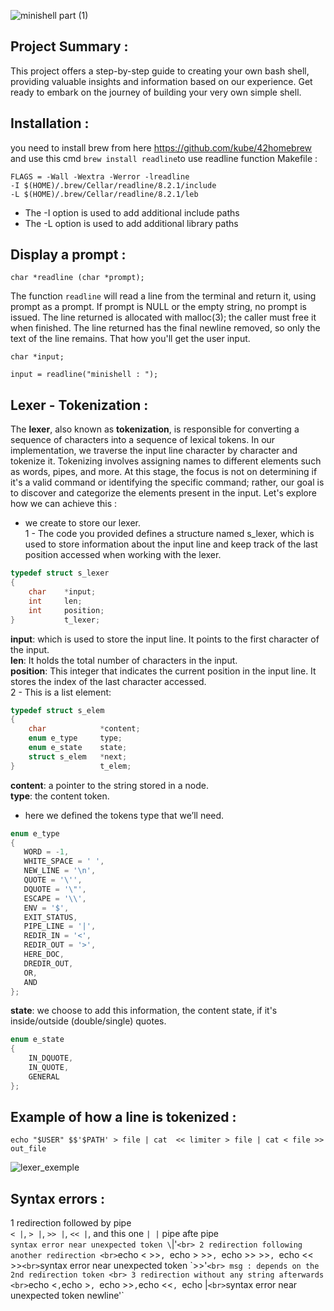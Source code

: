 ![minishell part (1)](https://github.com/Mustapha-Moumanis/minishell/assets/86886160/080821c5-377a-4787-bceb-625efbc4eea7)
## Project Summary :
This project offers a step-by-step guide to creating your own bash shell, providing valuable insights and information based on our experience. Get ready to embark on the journey of building your very own simple shell.
## Installation :
you need to install brew from here https://github.com/kube/42homebrew 
and use this cmd `brew install readline`to use readline function
Makefile : 
```
FLAGS = -Wall -Wextra -Werror -lreadline 
-I $(HOME)/.brew/Cellar/readline/8.2.1/include
-L $(HOME)/.brew/Cellar/readline/8.2.1/leb
```
* The -I option is used to add additional include paths
* The -L option is used to add additional library paths
## Display a prompt :
```
char *readline (char *prompt);
```
The function `readline` will read a line from the terminal and return it, using prompt as a prompt.  If prompt is NULL or the empty string, no prompt is issued.  The line returned is allocated with malloc(3); the caller must free it when finished.  The line returned has the final newline removed, so only the text of the line remains.
That how you'll get the user input.
```
char *input;

input = readline("minishell : ");
```
## Lexer - Tokenization :
The **lexer**, also known as **tokenization**, is responsible for converting a sequence of characters into a sequence of lexical tokens. In our implementation, we traverse the input line character by character and tokenize it. Tokenizing involves assigning names to different elements such as words, pipes, and more. At this stage, the focus is not on determining if it's a valid command or identifying the specific command; rather, our goal is to discover and categorize the elements present in the input.
Let's explore how we can achieve this : <br>
- we create to store our lexer. <br>
1 - The code you provided defines a structure named s_lexer, which is used to store information about the input line and keep track of the last position accessed when working with the lexer.<br>
```c
typedef struct s_lexer
{
	char	*input;
	int		len;
	int		position;
}			t_lexer;
```
**input**: which is used to store the input line. It points to the first character of the input.<br>
**len**: It holds the total number of characters in the input.<br>
**position**: This integer that indicates the current position in the input line. It stores the index of the last character accessed.<br>
2 - This is a list element:
```c
typedef struct s_elem
{
	char			*content;
	enum e_type		type;
	enum e_state	state;
	struct s_elem	*next;
}					t_elem;
```
**content**: a pointer to the string stored in a node.<br>
**type**: the content token.<br>
 * here we defined the tokens type that we’ll need.
 ```c
 enum e_type
{
	WORD = -1,
	WHITE_SPACE = ' ',
	NEW_LINE = '\n',
	QUOTE = '\'',
	DQUOTE = '\"',
	ESCAPE = '\\',
	ENV = '$',
	EXIT_STATUS,
	PIPE_LINE = '|',
	REDIR_IN = '<',
	REDIR_OUT = '>',
	HERE_DOC,
	DREDIR_OUT,
	OR,
	AND
};
```
**state**: we choose to add this information, the content state, if it's inside/outside (double/single) quotes.
```c
enum e_state
{
	IN_DQUOTE,
	IN_QUOTE,
	GENERAL
};
```
## Example of how a line is tokenized :
```
echo "$USER" $$'$PATH' > file | cat  << limiter > file | cat < file >> out_file
```
![lexer_exemple](https://github.com/Mustapha-Moumanis/minishell/assets/86886160/f8ed4ef1-8668-4125-ab53-e6545e6f5c36)
## Syntax errors :
1 redirection followed by pipe <br>
	`< |`, `> |`, `>> |`, `<< |`, and this one `| |` pipe afte pipe <br>
	`syntax error near unexpected token \`|'` <br>
2 redirection following another redirection <br>
	`echo < >>`, `echo > >>`, `echo >> >>`, `echo << >>` <br>
	`syntax error near unexpected token \`>>'` <br>
	msg : depends on the 2nd redirection token <br>
3 redirection without any string afterwards <br>
	`echo <` , `echo >`, `echo >>` , `echo <<`, `echo |` <br>
	`syntax error near unexpected token newline'` <br>

